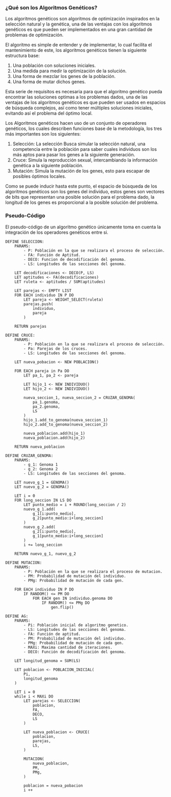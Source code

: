 ### ¿Qué son los Algoritmos Genéticos?
Los algoritmos genéticos son algoritmos de optimización inspirados en la selección natural y la genética, una de las ventajas con los algoritmos genéticos es que pueden ser implementados en una gran cantidad de problemas de optimización.

El algoritmo es simple de entender y de implementar, lo cual facilita el mantenimiento de este, los algoritmos genéticos tienen la siguiente estructura base:
1. Una población con soluciones iniciales.
2. Una medida para medir la optimización de la solución.
3. Una forma de mezclar los genes de la población.
4. Una forma de mutar dichos genes.

Esta serie de requisitos es necesaria para que el algoritmo genético pueda encontrar las soluciones optimas a los problemas dados, una de las ventajas de los algoritmos genéticos es que pueden ser usados en espacios de búsqueda complejos, así como tener múltiples soluciones iniciales, evitando así el problema del óptimo local.

Los Algoritmos genéticos hacen uso de un conjunto de operadores genéticos, los cuales describen funciones base de la metodología, los tres más importantes son los siguientes:
1. Selección: La selección Busca simular la selección natural, una competencia entre la población para saber cuales individuos son los más aptos para pasar los genes a la siguiente generación.
2. Cruce: Simula la reproducción sexual, intercambiando la información genética a la siguiente población.
3. Mutación: Simula la mutación de los genes, esto para escapar de posibles óptimos locales.

Como se puede inducir hasta este punto, el espacio de búsqueda de los algoritmos genéticos son los genes del individuo, estos genes son vectores de bits que representan una posible solución para el problema dado, la longitud de los genes es proporcional a la posible solución del problema.

### Pseudo-Código
El pseudo-código de un algoritmo genético únicamente toma en cuenta la integración de los operadores genéticos entre si.

```
DEFINE SELECCION:
    PARAMS:
        - P: Población en la que se realizara el proceso de selección.
        - FA: Función de Aptitud.
        - DECO: Funcion de decodificación del genoma.
        - LS: Longitudes de las secciones del genoma.

    LET decodificaciones <- DECO(P, LS)
    LET aptitudes <- FA(decodificaciones)
    LET ruleta <- aptitudes / SUM(aptitudes)

    LET parejas <- EMPTY LIST
    FOR EACH individuo IN P DO
        LET pareja <- WEIGHT_SELECT(ruleta)
        parejas.push(
            individuo,
            pareja
        )

    RETURN parejas

DEFINE CRUCE:
    PARAMS:
        - P: Población en la que se realizara el proceso de selección.
        - Pa: Parejas de los cruces.
        - LS: Longitudes de las secciones del genoma.

    LET nueva_pobacion <- NEW POBLACION()

    FOR EACH pareja in Pa DO
        LET pa_1, pa_2 <- pareja

        LET hijo_1 <- NEW INDIVIDUO()
        LET hijo_2 <- NEW INDIVIDUO()

        nueva_seccion_1, nueva_seccion_2 = CRUZAR_GENOMA(
            pa_1.genoma,
            pa_2.genoma, 
            LS
        )
        hijo_1.add_to_genoma(nueva_seccion_1)
        hijo_2.add_to_genoma(nueva_seccion_2)

        nueva_poblacion.add(hijo_1)
        nueva_poblacion.add(hijo_2)

    RETURN nueva_poblacion

DEFINE CRUZAR_GENOMA:
    PARAMS:
        - g_1: Genoma 1
        - g_2: Genoma 2
        - LS: Longitudes de las secciones del genoma.
        
    LET nuevo_g_1 = GENOMA()
    LET nuevo_g_2 = GENOMA()

    LET i = 0
    FOR long_seccion IN LS DO
        LET punto_medio = i + ROUND(long_seccion / 2)
        nuevo_g_1.add(
            g_1[i:punto_medio],
            g_2[punto_medio:i+long_seccion]
        )
        nuevo_g_2.add(
            g_2[i:punto_medio],
            g_1[punto_medio:i+long_seccion]
        )
        i += long_seccion

    RETURN nuevo_g_1, nuevo_g_2

DEFINE MUTACION:
    PARAMS:
        - P: Población en la que se realizara el proceso de mutacion.
        - PM: Probabilidad de mutación del individuo.
        - PMg: Probabilidad de mutación de cada gen.

    FOR EACH individuo IN P DO
        IF RANDOM() <= PM DO
            FOR EACH gen IN individuo.genoma DO
                IF RANDOM() <= PMg DO
                    gen.flip()

DEFINE AG:
    PARAMS:
        - Pi: Población inicial de algoritmo genetico.
        - LS: Longitudes de las secciones del genoma.
        - FA: Función de aptitud.
        - PM: Probabilidad de mutación del individuo.
        - PMg: Probabilidad de mutación de cada gen.
        - MAXi: Maxima cantidad de iteraciones.
        - DECO: Función de decodificación del genoma.

    LET longitud_genoma = SUM(LS)

    LET poblacion <- POBLACION_INICIAL(
        Pi,
        longitud_genoma
    )

    LET i = 0
    while i < MAXi DO
        LET parejas <- SELECCION(
            poblacion,
            FA,
            DECO,
            LS
        )

        LET nueva_poblacion <- CRUCE(
            poblacion,
            parejas,
            LS,
        )

        MUTACION(
            nueva_poblacion,
            PM,
            PMg,
        )

        poblacion = nueva_pobacion
        i ++
```
